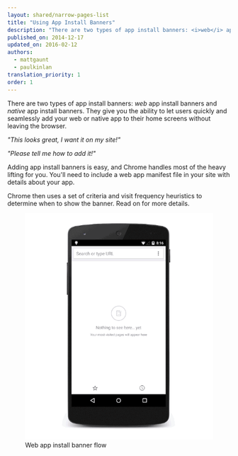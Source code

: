 ```yaml
---
layout: shared/narrow-pages-list
title: "Using App Install Banners"
description: "There are two types of app install banners: <i>web</i> app install banners and <i>native</i> app install banners. They give you the ability to let users quickly and seamlessly add your web or native app to their home screens without leaving the browser."
published_on: 2014-12-17
updated_on: 2016-02-12
authors:
  - mattgaunt
  - paulkinlan
translation_priority: 1
order: 1
---
```


<div class="mdl-grid">
  <div class="mdl-cell mdl-cell--6-col">
    <p class="intro">
      There are two types of app install banners: <i>web</i> app install 
      banners and <i>native</i> app install banners. They give you the ability 
      to let users quickly and seamlessly add your web or native app to their 
      home screens without leaving the browser.
    </p>
    <p>
      <i>"This looks great, I want it on my site!"</i>
    </p>
    <p>
      <i>"Please tell me how to add it!"</i>
    </p>
    <p>
      Adding app install banners is easy, and Chrome handles most of the heavy
      lifting for you. You'll need to include a web app manifest file in
      your site with details about your app.
    </p>
    <p>
      Chrome then uses a set of criteria and visit frequency heuristics to 
      determine when to show the banner. Read on for more details.
    </p>
  </div>
  <figure class="mdl-cell mdl-cell--6-col">
    <img src="images/add-to-home-screen.gif" alt="Web app install banner">
    <figcaption>Web app install banner flow</figcaption>
  </figure>
</div>
